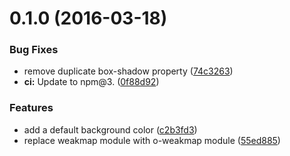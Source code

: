 <a name="0.1.0"></a>
# 0.1.0 (2016-03-18)


### Bug Fixes

* remove duplicate box-shadow property ([74c3263](https://github.com/Pearson-Higher-Ed/app-header/commit/74c3263))
* **ci:** Update to npm@3. ([0f88d92](https://github.com/Pearson-Higher-Ed/app-header/commit/0f88d92))

### Features

* add a default background color ([c2b3fd3](https://github.com/Pearson-Higher-Ed/app-header/commit/c2b3fd3))
* replace weakmap module with o-weakmap module ([55ed885](https://github.com/Pearson-Higher-Ed/app-header/commit/55ed885))



